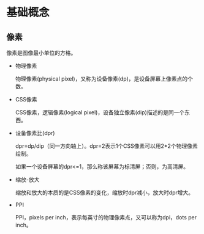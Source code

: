 # 基础概念

## 像素

像素是图像最小单位的方格。

* 物理像素

  物理像素(physical pixel)，又称为设备像素(dp)，是设备屏幕上像素点的个数。

* CSS像素

  CSS像素，逻辑像素(logical pixel)，设备独立像素(dip)描述的是同一个东西。

* 设备像素比(dpr)

  dpr=dp/dip（同一方向轴上）。dpr=2表示1个CSS像素可以用2*2个物理像素绘制。

  如果一个设备屏幕的dpr<=1，那么称该屏幕为标清屏；否则，为高清屏。

* 缩放-放大

  缩放和放大的本质的是CSS像素的变化，缩放时dpr减小，放大时dpr增大。

* PPI

  PPI，pixels per inch，表示每英寸的物理像素点，又可以称为dpi，dots per inch。








